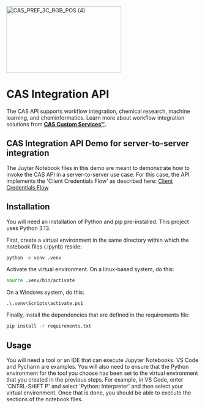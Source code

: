 
<img width="300" height="173" alt="CAS_PREF_3C_RGB_POS (4)" src="https://github.com/user-attachments/assets/955fa8ff-d341-429b-bfaa-a1cbed475a4f" />

# CAS Integration API

The CAS API supports workflow integration, chemical research, machine learning, and cheminformatics.  Learn more about workflow integration solutions from __[CAS Custom Services℠](https://www.cas.org/solutions/cas-custom-services/workflow-integration).__

## CAS Integration API Demo for server-to-server integration

The Juyter Notebook files in this demo are meant to demonstrate how to invoke the CAS API in a server-to-server use case.  For this case, the API implements the 'Client Credentials Flow' as described here: [Client Credentials Flow](https://oauth.net/2/grant-types/client-credentials/)

## Installation

You will need an installation of Python and pip pre-installed.  This project uses Python 3.13.

First, create a virtual environment in the same directory within which the notebook files (.ipynb) reside:
```bash or Windows Powershell
python -m venv .venv
```

Activate the virtual environment.  On a linux-based system, do this:
```bash
source .venv/bin/activate
```
On a Windows system, do this:
```Windows Powershell
.\.venv\Scripts\activate.ps1
```

Finally, install the dependencies that are defined in the requirements file:
```bash or Windows Powershell
pip install -r requirements.txt
```

## Usage

You will need a tool or an IDE that can execute Jupyter Notebooks.  VS Code and Pycharm are examples.  You will also need to ensure that the Python environment for the tool you choose has been set to the virtual environment that you created in the previous steps.  For example, in VS Code, enter 'CNTRL-SHIFT P' and select 'Python: Interpreter' and then select your virtual environment.  Once that is done, you should be able to execute the sections of the notebook files. 

